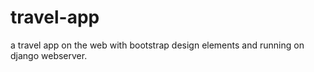 # travel-app
a travel app on the web with bootstrap design elements and running on django webserver.
